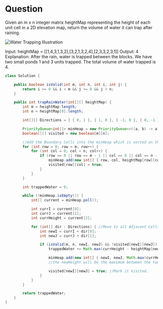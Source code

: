 # Question

Given an m x n integer matrix heightMap representing the height of each unit cell in a 2D elevation map, return the volume of water it can trap after raining.

![Water Trapping Illustration](https://assets.leetcode.com/uploads/2021/04/08/trap1-3d.jpg "Water Trapping Example")

Input: heightMap = [[1,4,3,1,3,2],[3,2,1,3,2,4],[2,3,3,2,3,1]]
Output: 4
Explanation: After the rain, water is trapped between the blocks.
We have two small ponds 1 and 3 units trapped.
The total volume of water trapped is 4.

```java
class Solution {

    public boolean isValid(int m, int n, int i, int j) {
        return i >= 0 && i < m && j >= 0 && j < n;
    }

    public int trapRainWater(int[][] heightMap) {
        int m = heightMap.length;
        int n = heightMap[0].length;

        int[][] Directions = { { 0, 1 }, { 1, 0 }, { -1, 0 }, { 0, -1 } };

        PriorityQueue<int[]> minHeap = new PriorityQueue<>((a, b) -> a[2] - b[2]); //Sort according to the Value of Cell i.e. height of the building.
        boolean[][] visited = new boolean[m][n];

        //Add the Boundary Cells into the minHeap which is sorted on the basis of value of Cell.
        for (int row = 0; row < m; row++) {
            for (int col = 0; col < n; col++) {
                if (row == 0 || row == m - 1 || col == 0 || col == n - 1) {
                    minHeap.add(new int[] { row, col, heightMap[row][col] });
                    visited[row][col] = true;
                }
            }
        }

        int trappedWater = 0;

        while (!minHeap.isEmpty()) {
            int[] current = minHeap.poll();

            int currI = current[0];
            int currJ = current[1];
            int currHeight = current[2];

            for (int[] dir : Directions) { //Move to all Adjacent Cells.
                int newI = currI + dir[0];
                int newJ = currJ + dir[1];

                if (isValid(m, n, newI, newJ) && !visited[newI][newJ]) { //if the new co-ordinate is valid and the cell is not visited
                    trappedWater += Math.max(currHeight - heightMap[newI][newJ], 0); //if the difference between the height of current Building & height of new Building is Negative then no water can be trapped so plus 0 else the water equals to height difference can be Trapped.

                    minHeap.add(new int[] { newI, newJ, Math.max(currHeight, heightMap[newI][newJ]) }); //Add the new Co-ordinated with the new Height.
                    //the newHeight will be the maximum between the two heights because the height of the smaller building will be filled by water upto the height of the maximum height building.

                    visited[newI][newJ] = true; //Mark it Visited.
                }
            }
        }

        return trappedWater;
    }
}

```

